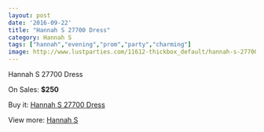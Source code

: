 ```yaml
---
layout: post
date: '2016-09-22'
title: "Hannah S 27700 Dress"
category: Hannah S
tags: ["hannah","evening","prom","party","charming"]
image: http://www.lustparties.com/11612-thickbox_default/hannah-s-27700-dress.jpg
---
```

Hannah S 27700 Dress

On Sales: **$250**
<a href="https://www.lustparties.com/en/hannah-s/4180-hannah-s-27700-dress.html"><amp-img layout="responsive" width="600" height="600" src="//www.lustparties.com/11612-thickbox_default/hannah-s-27700-dress.jpg" alt="Hannah S 27700 Dress 0" /></a>
<a href="https://www.lustparties.com/en/hannah-s/4180-hannah-s-27700-dress.html"><amp-img layout="responsive" width="600" height="600" src="//www.lustparties.com/11613-thickbox_default/hannah-s-27700-dress.jpg" alt="Hannah S 27700 Dress 1" /></a>

Buy it: [Hannah S 27700 Dress](https://www.lustparties.com/en/hannah-s/4180-hannah-s-27700-dress.html "Hannah S 27700 Dress")

View more: [Hannah S](https://www.lustparties.com/en/20-hannah-s "Hannah S")